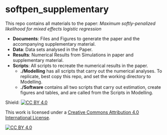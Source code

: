 # softpen_supplementary

This repo contains all materials to the paper:  *Maximum softly-penalized likelihood for mixed effects logistic regression*

- **Documents**: Files and Figures to generate the paper and the accompanying supplementary material.
- **Data**: Data sets analysed in the Paper.
- **Results**: Numerical Results from Simulations in paper and supplementary material.
- **Scripts**: All scripts to recreate the numerical results in the paper. 
  - **./Modelling** has all scripts that carry out the numerical analyses. To replicate, best copy this repo, and set the working directory to Modelling. 
  - **./Software** contains all two scripts that carry out estimation, create figures and tables, and are called from the Scripts in Modelling. 

Shield: [![CC BY 4.0][cc-by-shield]][cc-by]

This work is licensed under a
[Creative Commons Attribution 4.0 International License][cc-by].

[![CC BY 4.0][cc-by-image]][cc-by]

[cc-by]: http://creativecommons.org/licenses/by/4.0/
[cc-by-image]: https://i.creativecommons.org/l/by/4.0/88x31.png
[cc-by-shield]: https://img.shields.io/badge/License-CC%20BY%204.0-lightgrey.svg
